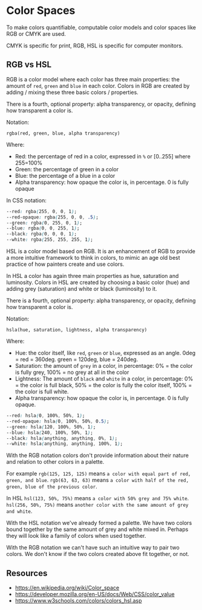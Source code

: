 # Color Spaces

To make colors quantifiable, computable color models and color spaces like RGB or CMYK are used.

CMYK is specific for print, RGB, HSL is specific for computer monitors.

## RGB vs HSL

RGB is a color model where each color has three main properties: the amount of `red`, `green` and `blue` in each color. Colors in RGB are created by adding / mixing these three basic colors / properties.

There is a fourth, optional property: alpha transparency, or opacity, defining how transparent a color is.

Notation:

`rgba(red, green, blue, alpha transparency)`

Where:

- Red: the percentage of red in a color, expressed in `%` or [0..255] where 255=100%
- Green: the percentage of green in a color
- Blue: the percentage of a blue in a color
- Alpha transparency: how opaque the color is, in percentage. 0 is fully opaque

In CSS notation:

```CSS
--red: rgba(255, 0, 0, 1);
--red-opaque: rgba(255, 0, 0, .5);
--green: rgba(0, 255, 0, 1);
--blue: rgba(0, 0, 255, 1);
--black: rgba(0, 0, 0, 1);
--white: rgba(255, 255, 255, 1);
```

HSL is a color model based on RGB. It is an enhancement of RGB to provide a more intuitive framework to think in colors, to mimic an age old best practice of how painters create and use colors.

In HSL a color has again three main properties as hue, saturation and luminosity. Colors in HSL are created by choosing a basic color (hue) and adding grey (saturation) and white or black (luminosity) to it.

There is a fourth, optional property: alpha transparency, or opacity, defining how transparent a color is.

Notation:

`hsla(hue, saturation, lightness, alpha transparency)`

Where:

- Hue: the color itself, like `red`, `green` or `blue`, expressed as an angle. 0deg = red = 360deg. green = 120deg, blue = 240deg.
- Saturation: the amount of `grey` in a color, in percentage: 0% = the color is fully grey, 100% = no grey at all in the color
- Lightness: The amount of `black` and `white` in a color, in percentage: 0% = the color is full black, 50% = the color is fully the color itself, 100% = the color is full white.
- Alpha transparency: how opaque the color is, in percentage. 0 is fully opaque.

```CSS
--red: hsla(0, 100%, 50%, 1);
--red-opaque: hsla(0, 100%, 50%, 0.5);
--green: hsla(120, 100%, 50%, 1);
--blue: hsla(240, 100%, 50%, 1);
--black: hsla(anything, anything, 0%, 1);
--white: hsla(anything, anything, 100%, 1);
```

With the RGB notation colors don't provide information about their nature and relation to other colors in a palette.

For example `rgb(125, 125, 125)` means `a color with equal part of red, green, and blue`. `rgb(63, 63, 63)` means `a color with half of the red, green, blue of the previous color`.

In HSL `hsl(123, 50%, 75%)` means `a color with 50% grey and 75% white`. `hsl(256, 50%, 75%)` means `another color with the same amount of grey and white`.

With the HSL notation we've already formed a palette. We have two colors bound together by the same amount of grey and white mixed in. Perhaps they will look like a family of colors when used together.

With the RGB notation we can't have such an intuitive way to pair two colors. We don't know if the two colors created above fit together, or not.


## Resources

- https://en.wikipedia.org/wiki/Color_space
- https://developer.mozilla.org/en-US/docs/Web/CSS/color_value
- https://www.w3schools.com/colors/colors_hsl.asp
